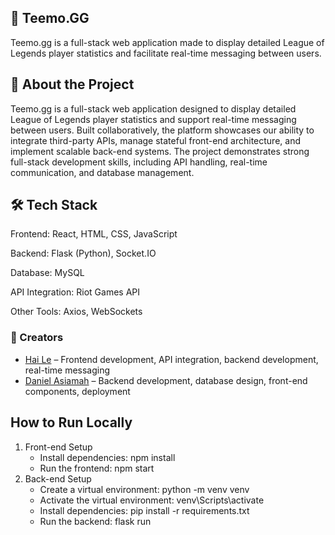 ## 🌟 Teemo.GG
Teemo.gg is a full-stack web application made to display detailed League of Legends player statistics and facilitate real-time messaging between users.
## 📘 About the Project
Teemo.gg is a full-stack web application designed to display detailed League of Legends player statistics and support real-time messaging between users. Built collaboratively, the platform showcases our ability to integrate third-party APIs, manage stateful front-end architecture, and implement scalable back-end systems. The project demonstrates strong full-stack development skills, including API handling, real-time communication, and database management.
## 🛠️ Tech Stack
Frontend: React, HTML, CSS, JavaScript

Backend: Flask (Python), Socket.IO

Database: MySQL

API Integration: Riot Games API

Other Tools: Axios, WebSockets
### 👥 Creators
- [Hai Le](https://github.com/Doeroy) – Frontend development, API integration, backend development, real-time messaging  
- [Daniel Asiamah](https://github.com/dasiamah308) – Backend development, database design, front-end components, deployment
## How to Run Locally
1. Front-end Setup
    - Install dependencies: npm install
    - Run the frontend: npm start
2. Back-end Setup
    - Create a virtual environment: python -m venv venv
    - Activate the virtual environment: venv\Scripts\activate
    - Install dependencies: pip install -r requirements.txt
    - Run the backend: flask run
